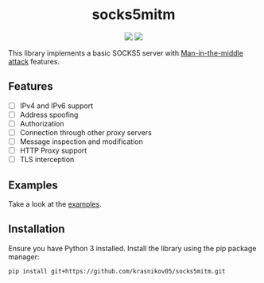 <div align="center">
<h1>socks5mitm</h1>
<a href="https://opensource.org/licenses/MIT)"><img src="https://img.shields.io/badge/License-MIT-yellow.svg?style=for-the-badge"></a>
<img src="https://img.shields.io/github/v/tag/krasnikov05/socks5mitm?style=for-the-badge&label=version">
</div>

This library implements a basic SOCKS5 server with [Man-in-the-middle attack](https://en.wikipedia.org/wiki/Man-in-the-middle_attack) features.

Features
--------
- [ ] IPv4 and IPv6 support
- [ ] Address spoofing
- [ ] Authorization
- [ ] Connection through other proxy servers
- [ ] Message inspection and modification
- [ ] HTTP Proxy support
- [ ] TLS interception

Examples
--------
Take a look at the [examples](https://github.com/Krasnikov05/socks5mitm/tree/main/examples).

Installation
------------
Ensure you have Python 3 installed. Install the library using the pip package manager:
```sh
pip install git+https://github.com/krasnikov05/socks5mitm.git
```
